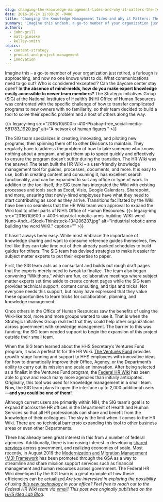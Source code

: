 ```yaml
---
slug: changing-the-knowledge-management-tides-and-why-it-matters-the-federal-hr-wiki
date: 2016-10-24 12:00:26 -0400
title: 'Changing the Knowledge Management Tides and Why it Matters: The Federal HR Wiki'
summary: 'Imagine this &ndash; a go-to member of your organization just retired, a furlough is approaching, and now no one knows what to do. What communications need to go out?  Who is considered &lsquo;excepted’?  Can the daycare center stay open?  In the absence of mind-melds, how do you make expert knowledge easily accessible to newer team'
authors:
  - john-grill
  - matt-gieseke
  - kelley-smith
topics:
  - content-strategy
  - product-and-project-management
  - innovation
---
```


Imagine this – a go-to member of your organization just retired, a furlough is approaching, and now no one knows what to do. What communications need to go out?  Who is considered ‘excepted’?  Can the daycare center stay open?  **In the absence of mind-melds, how do you make expert knowledge easily accessible to newer team members?**  The Strategic Initiatives Group (SIG) at the National Institutes of Health’s (NIH) Office of Human Resources was confronted with the specific challenge of how to transfer complicated programs to new owners with no familiarity, so their team decided to build a tool to solve their specific problem and a host of others along the way.

{{< legacy-img src="2016/10/600-x-410-Pixabay-free\_social-media-581783\_1920.jpg" alt="A network of human figures." >}}

The SIG team specializes in creating, innovating, and piloting new programs, then spinning them off to other Divisions to maintain. They regularly have to address the problem of how to take someone who knows nothing about a program, and get them up to speed quickly and effectively to ensure the program doesn’t suffer during the transition. The HR Wiki was the answer! The team built the HR Wiki – a user-friendly knowledge management tool for guides, processes, documents, and more. It is easy to use, both in creating content and consuming it, has excellent search functionality, and can be expanded to suit any office or type of work. In addition to the tool itself, the SIG team has integrated the Wiki with existing processes and tools such as Excel, Visio, Google Calendars, Sharepoint, and more, ensuring that newly-hired employees have what they need to start contributing as soon as they arrive. Transitions facilitated by the Wiki have been so seamless that the HR Wiki team won approval to expand the Wiki tool to other parts of NIH’s Office of Human Resources. {{< legacy-img src="2016/10/600-x-400-Industrial-robotic-arms-building-WIKI-word-Nuno-Andr_-iStock-Thinkstock-134206237.jpg" alt="Industrial robotic arms building the word WIKI." caption="" >}} 

It hasn’t always been easy. While most embrace the importance of knowledge sharing and want to consume reference guides themselves, few feel like they can take time out of their already packed schedules to build guides for others. The SIG team has devised strategies to make it easier for subject matter experts to put their expertise to paper.

First, the SIG team acts as a consultant and builds out rough draft pages that the experts merely need to tweak to finalize. The team also began convening “Wikithons,” which are fun, collaborative meetings where subject matter experts set time aside to create content pages while the SIG team provides technical support, content consulting, and tips and tricks. Not everyone needs this support, but many have expressed that they value these opportunities to learn tricks for collaboration, planning, and knowledge management.

Once others in the Office of Human Resources saw the benefits of using the Wiki-like tool, more and more groups wanted to use it. That is when the Strategic Initiatives Group realized that they could help other organizations across government with knowledge management.  The barrier to this was funding; the SIG team needed support to begin the expansion of this project outside their small team.

When the SIG team learned about the HHS Secretary’s Ventures Fund program, it was a perfect fit for the HR Wiki.  [The Ventures Fund](http://www.hhs.gov/idealab/ventures-fund/) provides growth-stage funding and support to HHS employees with innovative ideas for how to dramatically improve their Office, Agency, or the Department’s ability to carry out its mission and scale an innovation. After being selected as a finalist in the Ventures Fund program, the [Federal HR Wiki](https://www.hhs.gov/idealab/projects-item/optimizing-human-resource-operations-the-federal-hr-wiki/) has been able to grow and reach many more agencies than initially anticipated. Originally, this tool was used for knowledge management in a small team.  Now, the SIG team plans to open the interface up to 2,000 additional users—**and you could be one of them!**

Although current users are primarily within NIH, the SIG team’s goal is to expand it across the HR offices in the Department of Health and Human Services so that all HR professionals can share and benefit from the knowledge of their colleagues. The sky is the limit when it comes to the HR Wiki.  There are no technical barriersto expanding this tool to other business areas or even other Departments.

There has already been great interest in this from a number of federal agencies. Additionally, there is increasing interest in developing [shared services](https://www.ussm.gov/) across government, and realizing economies of scale. Most recently, in August 2016 the [Modernization and Migration Management (M3) Framework](https://www.ussm.gov/m3/#.V9MdXvkrJhE) has been promoted through the GSA as a way to streamline and share mission support services such as financial management and human resources across government. The Federal HR Wiki developed by the SIG team is a great example of how these efficiencies can be actualized._Are you interested in exploring the possibility of using [_this new technology_](http://federalnewsradio.com/in-focus-science-and-technology-in-government/2016/09/the-federal-hr-wiki/) _in your office? Feel free to reach out to the Federal HR Wiki team via [email](mailto:OD-OM-OHR-OD-SIG@mail.nih.gov)!__
_This post was originally published on the_ [_HHS Idea Lab Blog_](https://www.hhs.gov/idealab/blog/)_._